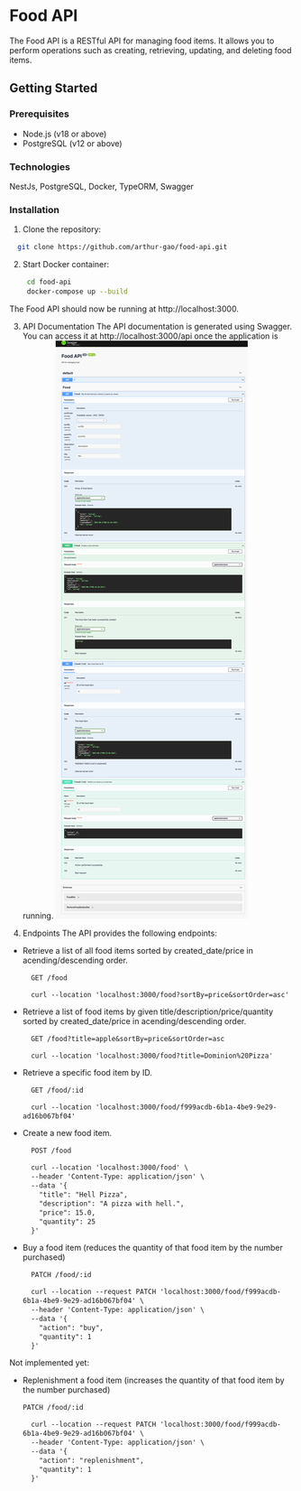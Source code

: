 # Food API

The Food API is a RESTful API for managing food items. It allows you to perform operations such as creating, retrieving, updating, and deleting food items.

## Getting Started

### Prerequisites

- Node.js (v18 or above)
- PostgreSQL (v12 or above)

### Technologies
NestJs, PostgreSQL, Docker, TypeORM, Swagger

### Installation

1. Clone the repository:

  ```bash
    git clone https://github.com/arthur-gao/food-api.git
  ```
2. Start Docker container:

   ```bash
    cd food-api
    docker-compose up --build
   ```

The Food API should now be running at http://localhost:3000.

3. API Documentation
The API documentation is generated using Swagger. You can access it at http://localhost:3000/api once the application is running.
![Alt Text](swagger.jpg)

4. Endpoints
The API provides the following endpoints:

- Retrieve a list of all food items sorted by created_date/price in acending/descending order.
  ```
    GET /food
  ```

  ``` curl  
    curl --location 'localhost:3000/food?sortBy=price&sortOrder=asc'
  ```  
- Retrieve a list of food items by given title/description/price/quantity sorted by created_date/price in acending/descending order.
  ```
    GET /food?title=apple&sortBy=price&sortOrder=asc
  ```

  ``` curl  
    curl --location 'localhost:3000/food?title=Dominion%20Pizza'
  ```  
- Retrieve a specific food item by ID.
  ```
    GET /food/:id 
  ```
  ``` curl  
    curl --location 'localhost:3000/food/f999acdb-6b1a-4be9-9e29-ad16b067bf04'
  ```
- Create a new food item.
  ```
    POST /food
  ```
  ``` curl  
    curl --location 'localhost:3000/food' \
    --header 'Content-Type: application/json' \
    --data '{
      "title": "Hell Pizza",
      "description": "A pizza with hell.",
      "price": 15.0,
      "quantity": 25
    }'
  ```
- Buy a food item (reduces the quantity of that food item by the number purchased)
  ```
    PATCH /food/:id
  ```
  ``` curl  
    curl --location --request PATCH 'localhost:3000/food/f999acdb-6b1a-4be9-9e29-ad16b067bf04' \
    --header 'Content-Type: application/json' \
    --data '{
      "action": "buy",
      "quantity": 1
    }'
  ```

Not implemented yet:
- Replenishment a food item (increases the quantity of that food item by the number purchased)
    ```
    PATCH /food/:id
  ```
  ``` curl  
    curl --location --request PATCH 'localhost:3000/food/f999acdb-6b1a-4be9-9e29-ad16b067bf04' \
    --header 'Content-Type: application/json' \
    --data '{
      "action": "replenishment",
      "quantity": 1
    }'
  ```
